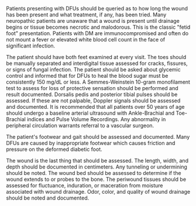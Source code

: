 Patients presenting with DFUs should be queried as to how long the wound has been present and what treatment, if any, has been tried. Many neuropathic patients are unaware that a wound is present until drainage begins or tissue becomes necrotic and malodorous. This is the classic "fetid foot" presentation. Patients with DM are immunocompromised and often do not mount a fever or elevated white blood cell count in the face of significant infection.

The patient should have both feet examined at every visit. The toes should be manually separated and interdigital tissue assessed for cracks, fissures, or signs of fungal infection. The patient should be asked about glycemic control and informed that for DFUs to heal the blood sugar must be consistently 150 mg/dL or less. A Semmes-Weinstein 10-gram monofilament test to assess for loss of protective sensation should be performed and result documented. Dorsalis pedis and posterior tibial pulses should be assessed. If these are not palpable, Doppler signals should be assessed and documented. It is recommended that all patients over 50 years of age should undergo a baseline arterial ultrasound with Ankle-Brachial and Toe-Brachial indices and Pulse Volume Recordings. Any abnormality in peripheral circulation warrants referral to a vascular surgeon.

The patient's footwear and gait should be assessed and documented. Many DFUs are caused by inappropriate footwear which causes friction and pressure on the deformed diabetic foot.

The wound is the last thing that should be assessed. The length, width, and depth should be documented in centimeters. Any tunneling or undermining should be noted. The wound bed should be assessed to determine if the wound extends to or probes to the bone. The periwound tissues should be assessed for fluctuance, induration, or maceration from moisture associated with wound drainage. Odor, color, and quality of wound drainage should be noted and documented.